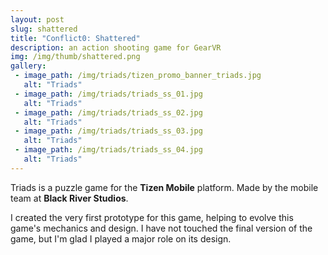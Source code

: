 ```yaml
---
layout: post
slug: shattered
title: "Conflict0: Shattered"
description: an action shooting game for GearVR
img: /img/thumb/shattered.png
gallery:
 - image_path: /img/triads/tizen_promo_banner_triads.jpg
   alt: "Triads"
 - image_path: /img/triads/triads_ss_01.jpg
   alt: "Triads"
 - image_path: /img/triads/triads_ss_02.jpg
   alt: "Triads"
 - image_path: /img/triads/triads_ss_03.jpg
   alt: "Triads"
 - image_path: /img/triads/triads_ss_04.jpg
   alt: "Triads"
---
```


Triads is a puzzle game for the **Tizen Mobile** platform. Made by the mobile team at **Black River Studios**.

I created the very first prototype for this game, helping to evolve this game's mechanics and design. I have not touched the final version of the game, but I'm glad I played a major role on its design.
